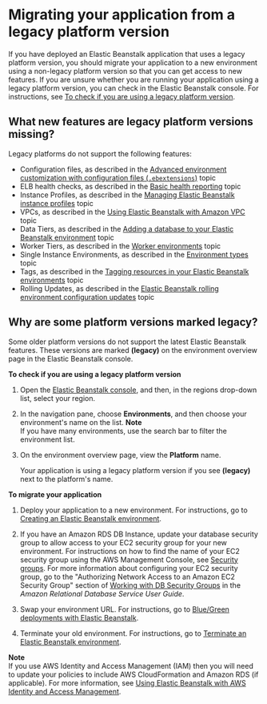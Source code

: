 # Migrating your application from a legacy platform version<a name="using-features.migration"></a>

If you have deployed an Elastic Beanstalk application that uses a legacy platform version, you should migrate your application to a new environment using a non\-legacy platform version so that you can get access to new features\. If you are unsure whether you are running your application using a legacy platform version, you can check in the Elastic Beanstalk console\. For instructions, see [To check if you are using a legacy platform version](#using-features.migration-proc)\.

## What new features are legacy platform versions missing?<a name="using-features.migration.missing"></a>

Legacy platforms do not support the following features:
+ Configuration files, as described in the [Advanced environment customization with configuration files \(`.ebextensions`\)](ebextensions.md) topic
+ ELB health checks, as described in the [Basic health reporting](using-features.healthstatus.md) topic
+ Instance Profiles, as described in the [Managing Elastic Beanstalk instance profiles](iam-instanceprofile.md) topic
+ VPCs, as described in the [Using Elastic Beanstalk with Amazon VPC](vpc.md) topic
+ Data Tiers, as described in the [Adding a database to your Elastic Beanstalk environment](using-features.managing.db.md) topic
+ Worker Tiers, as described in the [Worker environments](concepts-worker.md) topic
+ Single Instance Environments, as described in the [Environment types](using-features-managing-env-types.md) topic
+ Tags, as described in the [Tagging resources in your Elastic Beanstalk environments](using-features.tagging.md) topic
+ Rolling Updates, as described in the [Elastic Beanstalk rolling environment configuration updates](using-features.rollingupdates.md) topic

## Why are some platform versions marked legacy?<a name="using-features.migration.why"></a>

Some older platform versions do not support the latest Elastic Beanstalk features\. These versions are marked **\(legacy\)** on the environment overview page in the Elastic Beanstalk console\. <a name="using-features.migration-proc"></a>

**To check if you are using a legacy platform version**

1. Open the [Elastic Beanstalk console](https://console.aws.amazon.com/elasticbeanstalk), and then, in the regions drop\-down list, select your region\.

1. In the navigation pane, choose **Environments**, and then choose your environment's name on the list\.
**Note**  
If you have many environments, use the search bar to filter the environment list\.

1. On the environment overview page, view the **Platform** name\.

   Your application is using a legacy platform version if you see **\(legacy\)** next to the platform's name\.

**To migrate your application**

1. Deploy your application to a new environment\. For instructions, go to [Creating an Elastic Beanstalk environment](using-features.environments.md)\.

1. If you have an Amazon RDS DB Instance, update your database security group to allow access to your EC2 security group for your new environment\. For instructions on how to find the name of your EC2 security group using the AWS Management Console, see [Security groups](using-features.managing.ec2.md#using-features.managing.ec2.securitygroups)\. For more information about configuring your EC2 security group, go to the "Authorizing Network Access to an Amazon EC2 Security Group" section of [Working with DB Security Groups](http://docs.aws.amazon.com/AmazonRDS/latest/UserGuide/USER_WorkingWithSecurityGroups.html) in the *Amazon Relational Database Service User Guide*\.

1. Swap your environment URL\. For instructions, go to [Blue/Green deployments with Elastic Beanstalk](using-features.CNAMESwap.md)\.

1. Terminate your old environment\. For instructions, go to [Terminate an Elastic Beanstalk environment](using-features.terminating.md)\.

**Note**  
If you use AWS Identity and Access Management \(IAM\) then you will need to update your policies to include AWS CloudFormation and Amazon RDS \(if applicable\)\. For more information, see [Using Elastic Beanstalk with AWS Identity and Access Management](AWSHowTo.iam.md)\.